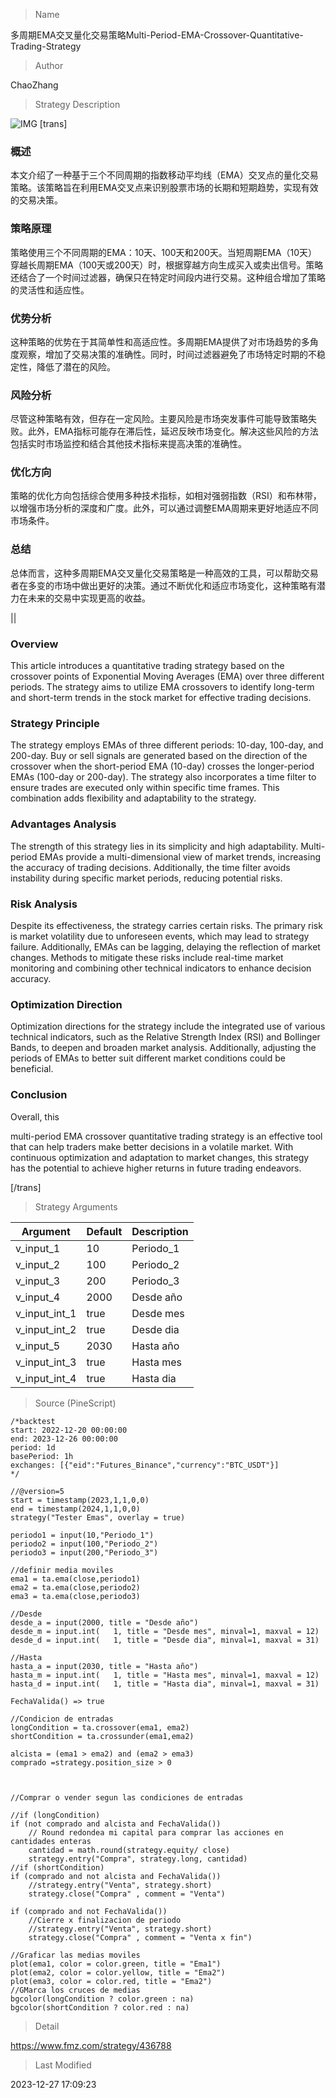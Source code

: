 
> Name

多周期EMA交叉量化交易策略Multi-Period-EMA-Crossover-Quantitative-Trading-Strategy

> Author

ChaoZhang

> Strategy Description

![IMG](https://www.fmz.com/upload/asset/14eb3efb32b80d3f373.png)
[trans]
### 概述
本文介绍了一种基于三个不同周期的指数移动平均线（EMA）交叉点的量化交易策略。该策略旨在利用EMA交叉点来识别股票市场的长期和短期趋势，实现有效的交易决策。

### 策略原理
策略使用三个不同周期的EMA：10天、100天和200天。当短周期EMA（10天）穿越长周期EMA（100天或200天）时，根据穿越方向生成买入或卖出信号。策略还结合了一个时间过滤器，确保只在特定时间段内进行交易。这种组合增加了策略的灵活性和适应性。

### 优势分析
这种策略的优势在于其简单性和高适应性。多周期EMA提供了对市场趋势的多角度观察，增加了交易决策的准确性。同时，时间过滤器避免了市场特定时期的不稳定性，降低了潜在的风险。

### 风险分析
尽管这种策略有效，但存在一定风险。主要风险是市场突发事件可能导致策略失败。此外，EMA指标可能存在滞后性，延迟反映市场变化。解决这些风险的方法包括实时市场监控和结合其他技术指标来提高决策的准确性。

### 优化方向
策略的优化方向包括综合使用多种技术指标，如相对强弱指数（RSI）和布林带，以增强市场分析的深度和广度。此外，可以通过调整EMA周期来更好地适应不同市场条件。

### 总结
总体而言，这种多周期EMA交叉量化交易策略是一种高效的工具，可以帮助交易者在多变的市场中做出更好的决策。通过不断优化和适应市场变化，这种策略有潜力在未来的交易中实现更高的收益。

||

### Overview
This article introduces a quantitative trading strategy based on the crossover points of Exponential Moving Averages (EMA) over three different periods. The strategy aims to utilize EMA crossovers to identify long-term and short-term trends in the stock market for effective trading decisions.

### Strategy Principle
The strategy employs EMAs of three different periods: 10-day, 100-day, and 200-day. Buy or sell signals are generated based on the direction of the crossover when the short-period EMA (10-day) crosses the longer-period EMAs (100-day or 200-day). The strategy also incorporates a time filter to ensure trades are executed only within specific time frames. This combination adds flexibility and adaptability to the strategy.

### Advantages Analysis
The strength of this strategy lies in its simplicity and high adaptability. Multi-period EMAs provide a multi-dimensional view of market trends, increasing the accuracy of trading decisions. Additionally, the time filter avoids instability during specific market periods, reducing potential risks.

### Risk Analysis
Despite its effectiveness, the strategy carries certain risks. The primary risk is market volatility due to unforeseen events, which may lead to strategy failure. Additionally, EMAs can be lagging, delaying the reflection of market changes. Methods to mitigate these risks include real-time market monitoring and combining other technical indicators to enhance decision accuracy.

### Optimization Direction
Optimization directions for the strategy include the integrated use of various technical indicators, such as the Relative Strength Index (RSI) and Bollinger Bands, to deepen and broaden market analysis. Additionally, adjusting the periods of EMAs to better suit different market conditions could be beneficial.

### Conclusion
Overall, this

 multi-period EMA crossover quantitative trading strategy is an effective tool that can help traders make better decisions in a volatile market. With continuous optimization and adaptation to market changes, this strategy has the potential to achieve higher returns in future trading endeavors.

[/trans]


> Strategy Arguments



|Argument|Default|Description|
|----|----|----|
|v_input_1|10|Periodo_1|
|v_input_2|100|Periodo_2|
|v_input_3|200|Periodo_3|
|v_input_4|2000|Desde año|
|v_input_int_1|true|Desde mes|
|v_input_int_2|true|Desde dia|
|v_input_5|2030|Hasta año|
|v_input_int_3|true|Hasta mes|
|v_input_int_4|true|Hasta dia|


> Source (PineScript)

``` pinescript
/*backtest
start: 2022-12-20 00:00:00
end: 2023-12-26 00:00:00
period: 1d
basePeriod: 1h
exchanges: [{"eid":"Futures_Binance","currency":"BTC_USDT"}]
*/

//@version=5
start = timestamp(2023,1,1,0,0)
end = timestamp(2024,1,1,0,0)
strategy("Tester Emas", overlay = true)

periodo1 = input(10,"Periodo_1")
periodo2 = input(100,"Periodo_2")
periodo3 = input(200,"Periodo_3")

//definir media moviles
ema1 = ta.ema(close,periodo1)
ema2 = ta.ema(close,periodo2)
ema3 = ta.ema(close,periodo3)

//Desde
desde_a = input(2000, title = "Desde año")
desde_m = input.int(   1, title = "Desde mes", minval=1, maxval = 12)
desde_d = input.int(   1, title = "Desde dia", minval=1, maxval = 31)

//Hasta
hasta_a = input(2030, title = "Hasta año")
hasta_m = input.int(   1, title = "Hasta mes", minval=1, maxval = 12)
hasta_d = input.int(   1, title = "Hasta dia", minval=1, maxval = 31)

FechaValida() => true

//Condicion de entradas
longCondition = ta.crossover(ema1, ema2)
shortCondition = ta.crossunder(ema1,ema2)

alcista = (ema1 > ema2) and (ema2 > ema3)
comprado =strategy.position_size > 0



//Comprar o vender segun las condiciones de entradas

//if (longCondition)
if (not comprado and alcista and FechaValida())
    // Round redondea mi capital para comprar las acciones en cantidades enteras
    cantidad = math.round(strategy.equity/ close)
    strategy.entry("Compra", strategy.long, cantidad)
//if (shortCondition)
if (comprado and not alcista and FechaValida())
    //strategy.entry("Venta", strategy.short)
    strategy.close("Compra" , comment = "Venta")

if (comprado and not FechaValida())
    //Cierre x finalizacion de periodo
    //strategy.entry("Venta", strategy.short)
    strategy.close("Compra" , comment = "Venta x fin")

//Graficar las medias moviles
plot(ema1, color = color.green, title = "Ema1")
plot(ema2, color = color.yellow, title = "Ema2")
plot(ema3, color = color.red, title = "Ema2")
//GMarca los cruces de medias
bgcolor(longCondition ? color.green : na)
bgcolor(shortCondition ? color.red : na)
```

> Detail

https://www.fmz.com/strategy/436788

> Last Modified

2023-12-27 17:09:23
